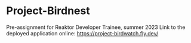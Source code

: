 # Project-Birdnest

Pre-assignment for Reaktor Developer Trainee, summer 2023
Link to the deployed application online:
https://project-birdwatch.fly.dev/
